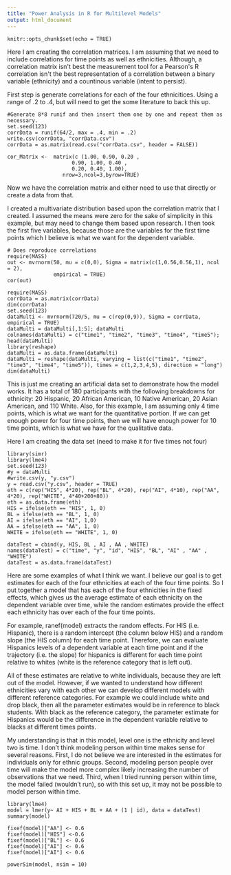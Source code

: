 ```yaml
---
title: "Power Analysis in R for Multilevel Models"
output: html_document
---
```


```{r setup, include=FALSE}
knitr::opts_chunk$set(echo = TRUE)
```
Here I am creating the correlation matrices.  I am assuming that we need to include correlations for time points as well as ethnicities.  Although, a correlation matrix isn't best the measurement tool for a Pearson's R correlation isn't the best representation of a correlation between a binary variable (ethnicity) and a countinous variable (intent to persist). 

First step is generate correlations for each of the four ethnicitices.  Using a range of .2 to .4, but will need to get the some literature to back this up. 


```{r}
#Generate 8*8 runif and then insert them one by one and repeat them as necessary.
set.seed(123)
corrData = runif(64/2, max = .4, min = .2)
write.csv(corrData, "corrData.csv")
corrData = as.matrix(read.csv("corrData.csv", header = FALSE))

cor_Matrix <-  matrix(c (1.00, 0.90, 0.20 ,
                     0.90, 1.00, 0.40 ,
                     0.20, 0.40, 1.00), 
                  nrow=3,ncol=3,byrow=TRUE)
```
Now we have the correlation matrix and either need to use that directly or create a data from that.

I created a multivariate distribution based upon the correlation matrix that I created.  I assumed the means were zero for the sake of simplicity in this example, but may need to change them based upon research.  I then took the first five variables, because those are the variables for the first time points which I believe is what we want for the dependent variable.  
```{r}
# Does reproduce correlations
require(MASS)
out <- mvrnorm(50, mu = c(0,0), Sigma = matrix(c(1,0.56,0.56,1), ncol = 2),
               empirical = TRUE)
cor(out)

require(MASS)
corrData = as.matrix(corrData)
dim(corrData)
set.seed(123)
dataMulti <- mvrnorm(720/5, mu = c(rep(0,9)), Sigma = corrData, empirical = TRUE)
dataMulti = dataMulti[,1:5]; dataMulti
colnames(dataMulti) = c("time1", "time2", "time3", "time4", "time5"); head(dataMulti)
library(reshape)
dataMulti = as.data.frame(dataMulti)
dataMulti = reshape(dataMulti, varying = list(c("time1", "time2", "time3", "time4", "time5")), times = c(1,2,3,4,5), direction = "long")
dim(dataMulti)

```
This is just me creating an artificial data set to demonstrate how the model works.  It has a total of 180 participants with the following breakdowns for ethnicity:  20 Hispanic, 20 African American, 10 Native American, 20 Asian American, and 110 White.  Also, for this example, I am assuming only 4 time points, which is what we want for the quantitative portion.  If we can get enough power for four time points, then we will have enough power for 10 time points, which is what we have for the qualitative data. 

Here I am creating the data set (need to make it for five times not four)
```{r}
library(simr)
library(lme4)
set.seed(123)
#y = dataMulti
#write.csv(y, "y.csv")
y = read.csv("y.csv", header = TRUE)
eth = c(rep("HIS", 4*20), rep("BL", 4*20), rep("AI", 4*10), rep("AA", 4*20), rep("WHITE", 4*40+200+80))
eth = as.data.frame(eth)
HIS = ifelse(eth == "HIS", 1, 0)
BL = ifelse(eth == "BL", 1, 0)
AI = ifelse(eth == "AI", 1,0)
AA = ifelse(eth == "AA", 1, 0)
WHITE = ifelse(eth == "WHITE", 1, 0)

dataTest = cbind(y, HIS, BL , AI , AA , WHITE)
names(dataTest) = c("time", "y", "id", "HIS", "BL", "AI" , "AA" , "WHITE")
dataTest = as.data.frame(dataTest)
```
Here are some examples of what I think we want.  I believe our goal is to get estimates for each of the four ethnicities at each of the four time points.  So I put together a model that has each of the four ethnicities in the fixed effects, which gives us the average estimate of each ethnicity on the dependent variable over time, while the random estimates provide the effect each ethnicity has over each of the four time points.  

For example, ranef(model) extracts the random effects.  For HIS (i.e. Hispanic), there is a random intercept (the column below HIS) and a random slope (the HIS column) for each time point.  Therefore, we can evaluate Hispanics levels of a dependent variable at each time point and if the trajectory (i.e. the slope) for hispanics is different for each time point relative to whites (white is the reference category that is left out). 

All of these estimates are relative to white individuals, because they are left out of the model.  However, if we wanted to understand how different ethnicities vary with each other we can develop different models with different reference categories.  For example we could include white and drop black, then all the parameter estimates would be in reference to black students. With black as the reference category, the parameter estimate for Hispanics would be the difference in the dependent variable relative to blacks at different times points. 

My understanding is that in this model, level one is the ethnicity and level two is time.  I don’t think modeling person within time makes sense for several reasons.  First, I do not believe we are interested in the estimates for individuals only for ethnic groups.  Second, modeling person people over time will make the model more complex likely increasing the number of observations that we need.  Third, when I tried running person within time, the model failed (wouldn’t run), so with this set up, it may not be possible to model person within time.
```{r}
library(lme4)
model = lmer(y~ AI + HIS + BL + AA + (1 | id), data = dataTest)
summary(model)
```

```{r}
fixef(model)["AA"] <- 0.6
fixef(model)["HIS"] <-0.6
fixef(model)["BL"] <- 0.6
fixef(model)["AI"] <- 0.6
fixef(model)["AI"] <- 0.6

powerSim(model, nsim = 10)
```




